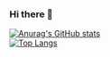 ### Hi there 👋

[![Anurag's GitHub stats](https://github-readme-stats.vercel.app/api?username=jasonskipper)](https://github.com/anuraghazra/github-readme-stats)  
[![Top Langs](https://github-readme-stats.vercel.app/api/top-langs/?username=jasonskipper&langs_count=8)](https://github.com/anuraghazra/github-readme-stats)
